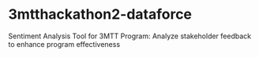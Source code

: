 # 3mtthackathon2-dataforce
Sentiment Analysis Tool for 3MTT Program: Analyze stakeholder feedback to enhance program effectiveness
